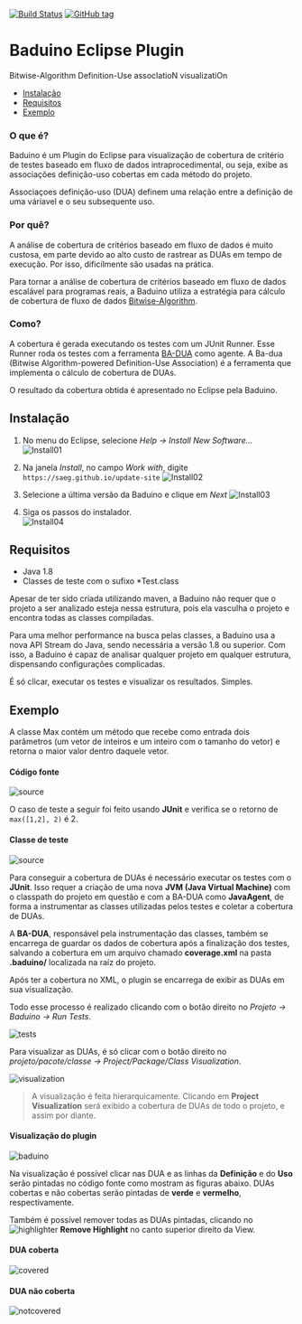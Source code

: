 [![Build Status](https://travis-ci.org/saeg/baduino.svg?branch=master)](https://travis-ci.org/saeg/baduino) [![GitHub tag](https://img.shields.io/badge/tag-0.3.13-blue.svg)]()

# Baduino Eclipse Plugin
Bitwise-Algorithm Definition-Use assocIatioN visualizatiOn

* [Instalação](#instalação)
* [Requisitos](#requisitos)
* [Exemplo](#exemplo)

### O que é?
Baduino é um Plugin do Eclipse para visualização de cobertura de critério de testes baseado em fluxo de dados intraprocedimental, ou seja, exibe as associações definição-uso cobertas em cada método do projeto.

Associaçoes definição-uso (DUA) definem uma relação entre a definição de uma váriavel e o seu subsequente uso.

### Por quê?
A análise de cobertura de critérios baseado em fluxo de dados é muito custosa, em parte devido ao alto custo de rastrear as DUAs em tempo de execução. Por isso, dificilmente são usadas na prática.

Para tornar a análise de cobertura de critérios baseado em fluxo de dados escalável para programas reais, a Baduino utiliza a estratégia para cálculo de cobertura de fluxo de dados [Bitwise-Algorithm](http://www.sciencedirect.com/science/article/pii/S0020019013000537).

### Como?
A cobertura é gerada executando os testes com um JUnit Runner. Esse Runner roda os testes com a ferramenta [BA-DUA](https://github.com/saeg/ba-dua) como agente. A Ba-dua (Bitwise Algorithm-powered Definition-Use Association) é a ferramenta que implementa o cálculo de cobertura de DUAs.

O resultado da cobertura obtida é apresentado no Eclipse pela Baduino.

## Instalação

1. No menu do Eclipse, selecione *Help → Install New Software...*
![Install01](images/install01.png)

2. Na janela *Install*, no campo *Work with*, digite `https://saeg.github.io/update-site`
![Install02](images/install02.png)

3. Selecione a última versão da Baduino e clique em *Next*
![Install03](images/install03.png)

4. Siga os passos do instalador.                        
![Install04](images/install04.png)

## Requisitos
* Java 1.8
* Classes de teste com o sufixo *Test.class

Apesar de ter sido criada utilizando maven, a Baduino não requer que o projeto a ser analizado esteja nessa estrutura, pois ela vasculha o projeto e encontra todas as classes compiladas.

Para uma melhor performance na busca pelas classes, a Baduino usa a nova API Stream do Java, sendo necessária a versão 1.8 ou superior. Com isso, a Baduino é capaz de analisar qualquer projeto em qualquer estrutura, dispensando configurações complicadas.

É só clicar, executar os testes e visualizar os resultados. Simples.

## Exemplo

A classe Max contém um método que recebe como entrada dois parâmetros (um vetor de inteiros e um inteiro com o tamanho do vetor) e retorna o maior valor dentro daquele vetor.

#### Código fonte

![source](images/source.png)

O caso de teste a seguir foi feito usando **JUnit** e verifica se o retorno de `max([1,2], 2)` é 2.

#### Classe de teste

![source](images/test.png)

Para conseguir a cobertura de DUAs é necessário executar os testes com o **JUnit**. Isso requer a criação de uma nova **JVM (Java Virtual Machine)** com o classpath do projeto em questão e com a BA-DUA como **JavaAgent**, de forma a instrumentar as classes utilizadas pelos testes e coletar a cobertura de DUAs.

A **BA-DUA**, responsável pela instrumentação das classes, também se encarrega de guardar os dados de cobertura após a finalização dos testes, salvando a cobertura em um arquivo chamado **coverage.xml** na pasta **.baduino/** localizada na raíz do projeto.

Após ter a cobertura no XML, o plugin se encarrega de exibir as DUAs em sua visualização.

Todo esse processo é realizado clicando com o botão direito no *Projeto → Baduino → Run Tests*.

![tests](images/runtests.png)

Para visualizar as DUAs, é só clicar com o botão direito no *projeto/pacote/classe → Project/Package/Class Visualization*.

![visualization](images/visualization.png)

> A visualização é feita hierarquicamente.
> Clicando em **Project Visualization** será exibido a cobertura de DUAs de todo o projeto, e assim por diante.

#### Visualização do plugin

![baduino](images/baduino.png)

Na visualização é possível clicar nas DUA e as linhas da **Definição** e do **Uso** serão pintadas no código fonte como mostram as figuras abaixo. DUAs cobertas e não cobertas serão pintadas de **verde** e **vermelho**, respectivamente.

Também é possível remover todas as DUAs pintadas, clicando no ![highlighter](images/highlighter.png) **Remove Highlight** no canto superior direito da View.

#### DUA coberta

![covered](images/covered.png)

#### DUA não coberta

![notcovered](images/notcovered.png)
